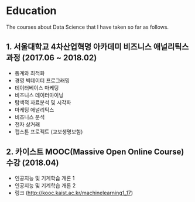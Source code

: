# Education
The courses about Data Science that I have taken so far as follows.

## 1. 서울대학교 4차산업혁명 아카데미 비즈니스 애널리틱스 과정 (2017.06 ~ 2018.02)

- 통계와 최적화
- 경영 빅데이터 프로그래밍
- 데이터베이스 마케팅
- 비즈니스 데이터마이닝
- 탐색적 자료분석 및 시각화
- 마케팅 애널리틱스
- 비즈니스 분석
- 전자 상거래
- 캡스톤 프로젝트 (교보생명보험)

## 2. 카이스트 MOOC(Massive Open Online Course) 수강 (2018.04)
 
- 인공지능 및 기계학습 개론 1
- 인공지능 및 기계학습 개론 2
- 링크 (http://kooc.kaist.ac.kr/machinelearning1_17)
 
 
